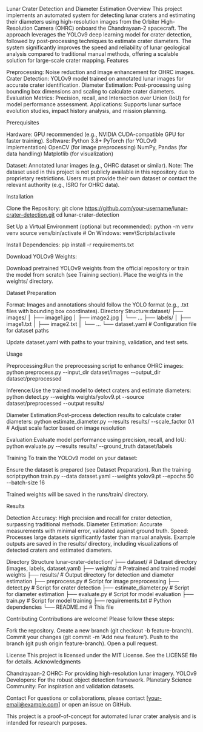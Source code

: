 Lunar Crater Detection and Diameter Estimation
Overview
This project implements an automated system for detecting lunar craters and estimating their diameters using high-resolution images from the Orbiter High-Resolution Camera (OHRC) onboard the Chandrayaan-2 spacecraft. The approach leverages the YOLOv9 deep learning model for crater detection, followed by post-processing techniques to estimate crater diameters. The system significantly improves the speed and reliability of lunar geological analysis compared to traditional manual methods, offering a scalable solution for large-scale crater mapping.
Features

Preprocessing: Noise reduction and image enhancement for OHRC images.
Crater Detection: YOLOv9 model trained on annotated lunar images for accurate crater identification.
Diameter Estimation: Post-processing using bounding box dimensions and scaling to calculate crater diameters.
Evaluation Metrics: Precision, recall, and Intersection over Union (IoU) for model performance assessment.
Applications: Supports lunar surface evolution studies, impact history analysis, and mission planning.

Prerequisites

Hardware: GPU recommended (e.g., NVIDIA CUDA-compatible GPU for faster training).
Software:
Python 3.8+
PyTorch (for YOLOv9 implementation)
OpenCV (for image preprocessing)
NumPy, Pandas (for data handling)
Matplotlib (for visualization)


Dataset: Annotated lunar images (e.g., OHRC dataset or similar). Note: The dataset used in this project is not publicly available in this repository due to proprietary restrictions. Users must provide their own dataset or contact the relevant authority (e.g., ISRO for OHRC data).

Installation

Clone the Repository:
git clone https://github.com/your-username/lunar-crater-detection.git
cd lunar-crater-detection


Set Up a Virtual Environment (optional but recommended):
python -m venv venv
source venv/bin/activate  # On Windows: venv\Scripts\activate


Install Dependencies:
pip install -r requirements.txt


Download YOLOv9 Weights:

Download pretrained YOLOv9 weights from the official repository or train the model from scratch (see Training section).
Place the weights in the weights/ directory.



Dataset Preparation

Format: Images and annotations should follow the YOLO format (e.g., .txt files with bounding box coordinates).
Directory Structure:dataset/
├── images/
│   ├── image1.jpg
│   ├── image2.jpg
│   └── ...
├── labels/
│   ├── image1.txt
│   ├── image2.txt
│   └── ...
└── dataset.yaml  # Configuration file for dataset paths


Update dataset.yaml with paths to your training, validation, and test sets.

Usage

Preprocessing:Run the preprocessing script to enhance OHRC images:
python preprocess.py --input_dir dataset/images --output_dir dataset/preprocessed


Inference:Use the trained model to detect craters and estimate diameters:
python detect.py --weights weights/yolov9.pt --source dataset/preprocessed --output results/


Diameter Estimation:Post-process detection results to calculate crater diameters:
python estimate_diameter.py --results results/ --scale_factor 0.1  # Adjust scale factor based on image resolution


Evaluation:Evaluate model performance using precision, recall, and IoU:
python evaluate.py --results results/ --ground_truth dataset/labels



Training
To train the YOLOv9 model on your dataset:

Ensure the dataset is prepared (see Dataset Preparation).
Run the training script:python train.py --data dataset.yaml --weights yolov9.pt --epochs 50 --batch-size 16


Trained weights will be saved in the runs/train/ directory.

Results

Detection Accuracy: High precision and recall for crater detection, surpassing traditional methods.
Diameter Estimation: Accurate measurements with minimal error, validated against ground truth.
Speed: Processes large datasets significantly faster than manual analysis.
Example outputs are saved in the results/ directory, including visualizations of detected craters and estimated diameters.

Directory Structure
lunar-crater-detection/
├── dataset/              # Dataset directory (images, labels, dataset.yaml)
├── weights/              # Pretrained and trained model weights
├── results/              # Output directory for detection and diameter estimation
├── preprocess.py         # Script for image preprocessing
├── detect.py             # Script for crater detection
├── estimate_diameter.py  # Script for diameter estimation
├── evaluate.py           # Script for model evaluation
├── train.py              # Script for model training
├── requirements.txt      # Python dependencies
└── README.md             # This file

Contributing
Contributions are welcome! Please follow these steps:

Fork the repository.
Create a new branch (git checkout -b feature-branch).
Commit your changes (git commit -m 'Add new feature').
Push to the branch (git push origin feature-branch).
Open a pull request.

License
This project is licensed under the MIT License. See the LICENSE file for details.
Acknowledgments

Chandrayaan-2 OHRC: For providing high-resolution lunar imagery.
YOLOv9 Developers: For the robust object detection framework.
Planetary Science Community: For inspiration and validation datasets.

Contact
For questions or collaborations, please contact [your-email@example.com] or open an issue on GitHub.

This project is a proof-of-concept for automated lunar crater analysis and is intended for research purposes.

